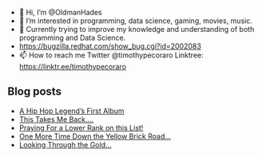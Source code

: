 - 👋 Hi, I’m @OldmanHades
- 👀 I’m interested in programming, data science, gaming, movies, music.
- 🌱 Currently trying to improve my knowledge and understanding of both programming and Data Science.
- https://bugzilla.redhat.com/show_bug.cgi?id=2002083
- 📫 How to reach me Twitter @timothypecoraro
Linktree: https://linktr.ee/timothypecoraro

## Blog posts
<!-- BLOG-POST-LIST:START -->
- [A Hip Hop Legend’s First Album](https://medium.com/@timothypecoraro/a-hip-hop-legends-first-album-b004a0076340?source=rss-5097f5c9b801------2)
- [This Takes Me Back….](https://medium.com/@timothypecoraro/this-takes-me-back-61e0a4f49fa9?source=rss-5097f5c9b801------2)
- [Praying For a Lower Rank on this List!](https://medium.com/@timothypecoraro/praying-for-a-lower-rank-on-this-list-e9b7ad6a3233?source=rss-5097f5c9b801------2)
- [One More Time Down the Yellow Brick Road…](https://medium.com/@timothypecoraro/one-more-time-down-the-yellow-brick-road-542f7ab4edd1?source=rss-5097f5c9b801------2)
- [Looking Through the Gold…](https://medium.com/@timothypecoraro/looking-through-the-gold-f36acd967e54?source=rss-5097f5c9b801------2)
<!-- BLOG-POST-LIST:END -->

